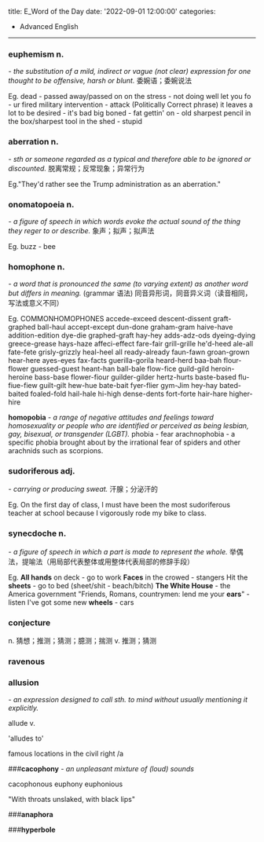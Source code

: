 title: E_Word of the Day
date: '2022-09-01 12:00:00'
categories:
  - Advanced English
---
### **euphemism** n.
*- the substitution of a mild, indirect or vague (not clear) expression for one thought to be offensive, harsh or blunt.*
委婉语；委婉说法

Eg.
dead - passed away/passed on
on the stress - not doing well
let you fo - ur fired
military intervention - attack (Politically Correct phrase)
it leaves a lot to be desired - it's bad
big boned - fat
gettin' on - old
sharpest pencil in the box/sharpest tool in the shed - stupid

### **aberration** n.
*- sth or someone regarded as a typical and therefore able to be ignored or discounted.*
脱离常规；反常现象；异常行为

Eg."They'd rather see the Trump administration as an aberration."

### **onomatopoeia** n.
*- a figure of speech in which words evoke the actual sound of the thing they reger to or describe.*
象声；拟声；拟声法

Eg.
buzz - bee

### **homophone** n.
*- a word that is pronounced the same (to varying extent) as another word but differs in meaning.*
(grammar 语法) 同音异形词，同音异义词（读音相同，写法或意义不同）

Eg.
COMMONHOMOPHONES
accede-exceed
descent-dissent
graft-graphed
ball-haul
accept-except
dun-done
graham-gram
haive-have 
addition-edition
dye-die
graphed-graft
hay-hey 
adds-adz-ods
dyeing-dying
greece-grease
hays-haze 
affeci-effect
fare-fair
grill-grille
he'd-heed 
ale-all
fate-fete
grisly-grizzly
heal-heel 
all ready-already
faun-fawn
groan-grown
hear-here 
ayes-eyes
fax-facts
guerilla-gorila
heard-herd 
baa-bah
flour-flower
guessed-guest
heant-han 
ball-bale
flow-fice
guild-gild
heroin-heroine 
bass-base
flower-fiour
guilder-gilder
hertz-hurts
baste-based
flu-fiue-fiew
guilt-gilt
hew-hue 
bate-bait
fyer-flier
gym-Jim
hey-hay 
bated-baited
foaled-fold
hail-hale
hi-high
dense-dents
fort-forte
hair-hare
higher-hire

**homopobia**
*- a range of negative attitudes and feelings toward homosexuality or people who are identified or perceived as being lesbian, gay, bisexual, or transgender (LGBT).*
phobia - fear
arachnophobia - a specific phobia brought about by the irrational fear of spiders and other arachnids such as scorpions.

### **sudoriferous** adj.
*- carrying or producing sweat.*
汗腺；分泌汗的

Eg.
On the first day of class, I must have been the most sudoriferous teacher at school because I vigorously rode my bike  to class.

### **synecdoche** n.
*- a figure of speech in which a part is made to represent the whole.*
举偶法，提喻法（用局部代表整体或用整体代表局部的修辞手段）

Eg.
**All hands** on deck - go to work
**Faces** in the crowed - stangers
Hit the **sheets** - go to bed (sheet/shit - beach/bitch)
**The White House** - the America government
"Friends, Romans, countrymen: lend me your **ears**" - listen
I've got some new **wheels** - cars

### **conjecture**
n. 猜想；推测；猜测；臆测；揣测
v. 推测；猜测

### **ravenous**

### **allusion**
*- an expression designed to call sth. to mind without usually mentioning it explicitly.*

allude v.

'alludes to' 

famous locations in the civil right /a

###**cacophony**
*- an unpleasant mixture of (loud) sounds*

cacophonous
euphony
euphonious

"With throats unslaked, with black lips"

###**anaphora**

###**hyperbole**